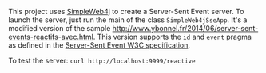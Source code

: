 This project uses [SimpleWeb4j](https://github.com/ybonnel/SimpleWeb4j) to create a Server-Sent Event server.
To launch the server, just run the main of the class `SimpleWeb4jSseApp`. It's a modified version of the sample 
http://www.ybonnel.fr/2014/06/server-sent-events-reactifs-avec.html. This version supports the `id` and `event` pragma
as defined in the [Server-Sent Event W3C specification](http://www.w3.org/TR/eventsource/).

To test the server: 
```curl http://localhost:9999/reactive```